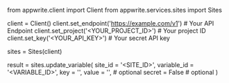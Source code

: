 from appwrite.client import Client
from appwrite.services.sites import Sites

client = Client()
client.set_endpoint('https://example.com/v1') # Your API Endpoint
client.set_project('<YOUR_PROJECT_ID>') # Your project ID
client.set_key('<YOUR_API_KEY>') # Your secret API key

sites = Sites(client)

result = sites.update_variable(
    site_id = '<SITE_ID>',
    variable_id = '<VARIABLE_ID>',
    key = '<KEY>',
    value = '<VALUE>', # optional
    secret = False # optional
)
